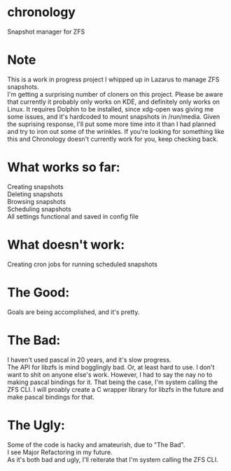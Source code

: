# chronology
Snapshot manager for ZFS

# Note
This is a work in progress project I whipped up in Lazarus to manage ZFS snapshots.<br>
I'm getting a surprising number of cloners on this project.  Please be aware that currently it probably only works on KDE, and definitely only works on Linux.  It requires Dolphin to be installed, since xdg-open was giving me some issues, and it's hardcoded to mount snapshots in /run/media.  Given the suprising response, I'll put some more time into it than I had planned and try to iron out some of the wrinkles.  If you're looking for something like this and Chronology doesn't currently work for you, keep checking back.

# What works so far:
Creating snapshots<br>
Deleting snapshots<br>
Browsing snapshots<br>
Scheduling snapshots<br>
All settings functional and saved in config file<br>

# What doesn't work:
Creating cron jobs for running scheduled snapshots<br>

# The Good:
Goals are being accomplished, and it's pretty.<br>

# The Bad:
I haven't used pascal in 20 years, and it's slow progress.<br>
The API for libzfs is mind bogglingly bad.  Or, at least hard to use.  I don't want to shit on anyone else's work.  However, I had to say the nay no to making pascal bindings for it.  That being the case, I'm system calling the ZFS CLI.  I will proably create a C wrapper library for libzfs in the future and make pascal bindings for that.<br>

# The Ugly:
Some of the code is hacky and amateurish, due to "The Bad".<br>
I see Major Refactoring in my future.<br>
As it's both bad and ugly, I'll reiterate that I'm system calling the ZFS CLI.
